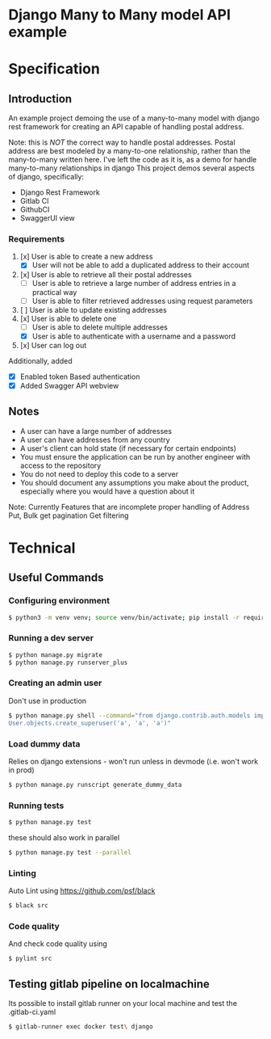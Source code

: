 # Django Many to Many model API example

# Specification

## Introduction

An example project demoing the use of a many-to-many model with django rest framework for creating an API capable of
handling postal address.

Note: this is *NOT* the correct way to handle postal addresses.
Postal address are best modeled by a many-to-one relationship, rather than the many-to-many written here.
I've left the code as it is, as a demo for handle many-to-many relationships in django
This project demos several aspects of django, specifically:
* Django Rest Framework
* Gitlab CI
* GithubCI
* SwaggerUI view

### Requirements
1. [x] User is able to create a new address 
    - [x] User will not be able to add a duplicated address to their account
2. [x] User is able to retrieve all their postal addresses 
    - [ ] User is able to retrieve a large number of address entries in a practical way
    - [ ] User is able to filter retrieved addresses using request parameters
3. [ ] User is able to update existing addresses 
4. [x] User is able to delete one 
    - [ ] User is able to delete multiple addresses
    - [x] User is able to authenticate with a username and a password
5. [x] User can log out

Additionally, added
- [x] Enabled token Based authentication
- [x] Added Swagger API webview

## Notes
- A user can have a large number of addresses
- A user can have addresses from any country
- A user's client can hold state (if necessary for certain endpoints)
- You must ensure the application can be run by another engineer with access to the repository
- You do not need to deploy this code to a server
- You should document any assumptions you make about the product, especially where you would have a question about it

Note: Currently Features that are incomplete
proper handling of Address Put, 
Bulk get pagination
Get filtering
# Technical

## Useful Commands

### Configuring environment

```bash
$ python3 -m venv venv; source venv/bin/activate; pip install -r requirements-dev.txt
```

### Running a dev server
```bash
$ python manage.py migrate
$ python manage.py runserver_plus
```

### Creating an admin user
Don't use in production
```bash
$ python manage.py shell --command="from django.contrib.auth.models import User
User.objects.create_superuser('a', 'a', 'a')"
```

### Load dummy data
Relies on django extensions - won't run unless in devmode (i.e. won't work in prod)
```bash
$ python manage.py runscript generate_dummy_data
```

### Running tests
```bash
$ python manage.py test
```

these should also work in parallel

```bash
$ python manage.py test --parallel
```

### Linting
Auto Lint using https://github.com/psf/black
```bash
$ black src
```

### Code quality
And check code quality using
```bash
$ pylint src
```

## Testing gitlab pipeline on localmachine

Its possible to install gitlab runner on your local machine and test the .gitlab-ci.yaml

```bash
$ gitlab-runner exec docker test\ django
```
